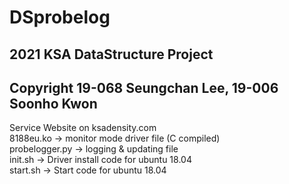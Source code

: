 # DSprobelog
## 2021 KSA DataStructure Project
## Copyright 19-068 Seungchan Lee, 19-006 Soonho Kwon
Service Website on ksadensity.com  
8188eu.ko -> monitor mode driver file (C compiled)  
probelogger.py -> logging & updating file  
init.sh -> Driver install code for ubuntu 18.04  
start.sh -> Start code for ubuntu 18.04